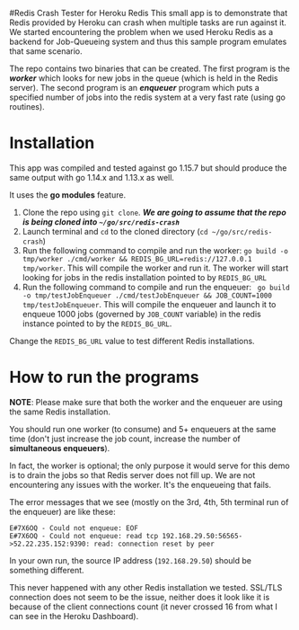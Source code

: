 #Redis Crash Tester for Heroku Redis
This small app is to demonstrate that Redis provided by Heroku can crash when multiple tasks are run against it. We started encountering the problem when we used Heroku Redis as a backend for Job-Queueing system and thus this sample program emulates that same scenario.

The repo contains two binaries that can be created. The first program is the _**worker**_ which looks for new jobs in the queue (which is held in the Redis server). The second program is an _**enqueuer**_ program which puts a specified number of jobs into the redis system at a very fast rate (using go routines).

# Installation
This app was compiled and tested against go 1.15.7 but should produce the same output with go 1.14.x and 1.13.x as well.

It uses the **go modules** feature.

1. Clone the repo using `git clone`. **_We are going to assume that the repo is being cloned into `~/go/src/redis-crash`_**
2. Launch terminal and `cd` to the cloned directory (`cd ~/go/src/redis-crash`)
3. Run the following command to compile and run the worker: `go build -o tmp/worker ./cmd/worker && REDIS_BG_URL=redis://127.0.0.1 tmp/worker`. This will compile the worker and run it. The worker will start looking for jobs in the redis installation pointed to by `REDIS_BG_URL`
4. Run the following command to compile and run the enqueuer: ` go build -o tmp/testJobEnqueuer ./cmd/testJobEnqueuer && JOB_COUNT=1000 tmp/testJobEnqueuer`. This will compile the enqueuer and launch it to enqueue 1000 jobs (governed by `JOB_COUNT` variable) in the redis instance pointed to by the `REDIS_BG_URL`.

Change the `REDIS_BG_URL` value to test different Redis installations.

# How to run the programs
**NOTE**: Please make sure that both the worker and the enqueuer are using the same Redis installation.

You should run one worker (to consume) and 5+ enqueuers at the same time (don't just increase the job count, increase the number of **simultaneous enqueuers**). 

In fact, the worker is optional; the only purpose it would serve for this demo is to drain the jobs so that Redis server does not fill up. We are not encountering any issues with the worker. It's the enqueueing that fails.

The error messages that we see (mostly on the 3rd, 4th, 5th terminal run of the enqueuer) are like these:

```
E#7X6OQ - Could not enqueue: EOF
E#7X6OQ - Could not enqueue: read tcp 192.168.29.50:56565->52.22.235.152:9390: read: connection reset by peer
```

In your own run, the source IP address (`192.168.29.50`) should be something different. 

This never happened with any other Redis installation we tested. SSL/TLS connection does not seem to be the issue, neither does it look like it is because of the client connections count (it never crossed 16 from what I can see in the Heroku Dashboard).